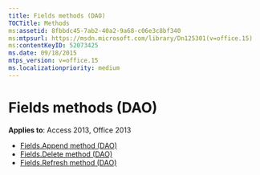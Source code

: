 ```yaml
---
title: Fields methods (DAO)
TOCTitle: Methods
ms:assetid: 8fbbdc45-7ab2-40a2-9a68-c06e3c8bf340
ms:mtpsurl: https://msdn.microsoft.com/library/Dn125301(v=office.15)
ms:contentKeyID: 52073425
ms.date: 09/18/2015
mtps_version: v=office.15
ms.localizationpriority: medium
---
```


# Fields methods (DAO)

**Applies to**: Access 2013, Office 2013

- [Fields.Append method (DAO)](fields-append-method-dao.md)
- [Fields.Delete method (DAO)](fields-delete-method-dao.md)
- [Fields.Refresh method (DAO)](fields-refresh-method-dao.md)

